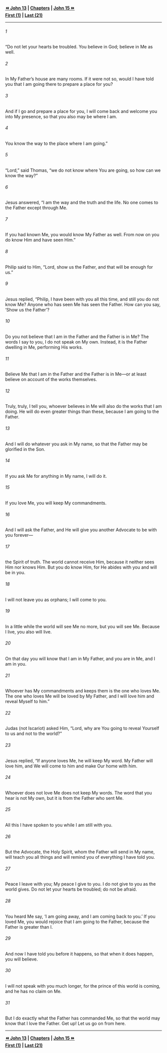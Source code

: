   
**[⏪ John 13](./John%2013.md) | [Chapters](./_index.md) | [John 15 ⏩](./John%2015.md)**  
**[First (1)](./John%201.md) | [Last (21)](./John%2021.md)**  
  
---  
  
###### 1  
“Do not let your hearts be troubled. You believe in God; believe in Me as well.  
  
###### 2  
In My Father’s house are many rooms. If it were not so, would I have told you that I am going there to prepare a place for you?  
  
###### 3  
And if I go and prepare a place for you, I will come back and welcome you into My presence, so that you also may be where I am.  
  
###### 4  
You know the way to the place where I am going.”  
  
###### 5  
“Lord,” said Thomas, “we do not know where You are going, so how can we know the way?”  
  
###### 6  
Jesus answered, “I am the way and the truth and the life. No one comes to the Father except through Me.  
  
###### 7  
If you had known Me, you would know My Father as well. From now on you do know Him and have seen Him.”  
  
###### 8  
Philip said to Him, “Lord, show us the Father, and that will be enough for us.”  
  
###### 9  
Jesus replied, “Philip, I have been with you all this time, and still you do not know Me? Anyone who has seen Me has seen the Father. How can you say, ‘Show us the Father’?  
  
###### 10  
Do you not believe that I am in the Father and the Father is in Me? The words I say to you, I do not speak on My own. Instead, it is the Father dwelling in Me, performing His works.  
  
###### 11  
Believe Me that I am in the Father and the Father is in Me—or at least believe on account of the works themselves.  
  
###### 12  
Truly, truly, I tell you, whoever believes in Me will also do the works that I am doing. He will do even greater things than these, because I am going to the Father.  
  
###### 13  
And I will do whatever you ask in My name, so that the Father may be glorified in the Son.  
  
###### 14  
If you ask Me for anything in My name, I will do it.  
  
###### 15  
If you love Me, you will keep My commandments.  
  
###### 16  
And I will ask the Father, and He will give you another Advocate to be with you forever—  
  
###### 17  
the Spirit of truth. The world cannot receive Him, because it neither sees Him nor knows Him. But you do know Him, for He abides with you and will be in you.  
  
###### 18  
I will not leave you as orphans; I will come to you.  
  
###### 19  
In a little while the world will see Me no more, but you will see Me. Because I live, you also will live.  
  
###### 20  
On that day you will know that I am in My Father, and you are in Me, and I am in you.  
  
###### 21  
Whoever has My commandments and keeps them is the one who loves Me. The one who loves Me will be loved by My Father, and I will love him and reveal Myself to him.”  
  
###### 22  
Judas (not Iscariot) asked Him, “Lord, why are You going to reveal Yourself to us and not to the world?”  
  
###### 23  
Jesus replied, “If anyone loves Me, he will keep My word. My Father will love him, and We will come to him and make Our home with him.  
  
###### 24  
Whoever does not love Me does not keep My words. The word that you hear is not My own, but it is from the Father who sent Me.  
  
###### 25  
All this I have spoken to you while I am still with you.  
  
###### 26  
But the Advocate, the Holy Spirit, whom the Father will send in My name, will teach you all things and will remind you of everything I have told you.  
  
###### 27  
Peace I leave with you; My peace I give to you. I do not give to you as the world gives. Do not let your hearts be troubled; do not be afraid.  
  
###### 28  
You heard Me say, ‘I am going away, and I am coming back to you.’ If you loved Me, you would rejoice that I am going to the Father, because the Father is greater than I.  
  
###### 29  
And now I have told you before it happens, so that when it does happen, you will believe.  
  
###### 30  
I will not speak with you much longer, for the prince of this world is coming, and he has no claim on Me.  
  
###### 31  
But I do exactly what the Father has commanded Me, so that the world may know that I love the Father. Get up! Let us go on from here.  
  
  
---  
  
**[⏪ John 13](./John%2013.md) | [Chapters](./_index.md) | [John 15 ⏩](./John%2015.md)**  
**[First (1)](./John%201.md) | [Last (21)](./John%2021.md)**  
  

